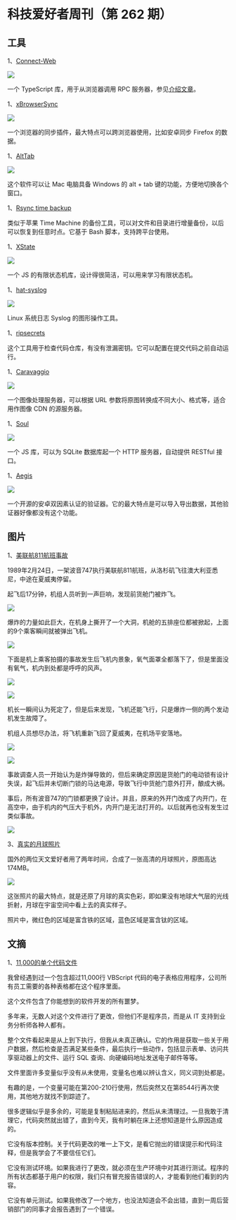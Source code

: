 # 科技爱好者周刊（第 262 期）

## 工具

1、[Connect-Web](https://connect.build/)

![](https://cdn.beekka.com/blogimg/asset/202208/bg2022080504.webp)

一个 TypeScript 库，用于从浏览器调用 RPC 服务器，参见[介绍文章](https://buf.build/blog/connect-web-protobuf-grpc-in-the-browser)。

1、[xBrowserSync](https://www.xbrowsersync.org/)

![](https://cdn.beekka.com/blogimg/asset/202212/bg2022122212.webp)

一个浏览器的同步插件，最大特点可以跨浏览器使用，比如安卓同步 Firefox 的数据。

1、[AltTab](https://github.com/lwouis/alt-tab-macos)

![](https://cdn.beekka.com/blogimg/asset/202305/bg2023051203.webp)

这个软件可以让 Mac 电脑具备 Windows 的 alt + tab 键的功能，方便地切换各个窗口。

1、[Rsync time backup](https://github.com/laurent22/rsync-time-backup)

类似于苹果 Time Machine 的备份工具，可以对文件和目录进行增量备份，以后可以恢复到任意时点。它基于 Bash 脚本，支持跨平台使用。

1、[XState](https://xstate.js.org/)

![](https://cdn.beekka.com/blogimg/asset/202305/bg2023051501.webp)

一个 JS 的有限状态机库，设计得很简洁，可以用来学习有限状态机。

1、[hat-syslog](https://github.com/hat-open/hat-syslog)

![](https://cdn.beekka.com/blogimg/asset/202305/bg2023051602.webp)

Linux 系统日志 Syslog 的图形操作工具。

1、[ripsecrets](https://github.com/sirwart/ripsecrets)

这个工具用于检查代码仓库，有没有泄漏密钥。它可以配置在提交代码之前自动运行。

1、[Caravaggio](https://caravaggio.ramielcreations.com/)

![](https://cdn.beekka.com/blogimg/asset/202210/bg2022102802.webp)

一个图像处理服务器，可以根据 URL 参数将原图转换成不同大小、格式等，适合用作图像 CDN 的源服务器。

1、[Soul](https://github.com/thevahidal/soul)

![](https://cdn.beekka.com/blogimg/asset/202210/bg2022103101.webp)

一个 JS 库，可以为 SQLite 数据库起一个 HTTP 服务器，自动提供 RESTful 接口。

1、[Aegis](https://getaegis.app/)

![](https://cdn.beekka.com/blogimg/asset/202211/bg2022110302.webp)

一个开源的安卓双因素认证的验证器。它的最大特点是可以导入导出数据，其他验证器好像都没有这个功能。

## 图片

1、[美联航811航班事故](https://admiralcloudberg.medium.com/violent-night-the-near-crash-of-united-airlines-flight-811-ba72b3349ff0)

1989年2月24日，一架波音747执行美联航811航班，从洛杉矶飞往澳大利亚悉尼，中途在夏威夷停留。

起飞后17分钟，机组人员听到一声巨响，发现前货舱门被炸飞。

![](https://cdn.beekka.com/blogimg/asset/202301/bg2023011710.webp)

爆炸的力量如此巨大，在机身上撕开了一个大洞，机舱的五排座位都被掀起，上面的9个乘客瞬间就被弹出飞机。

![](https://cdn.beekka.com/blogimg/asset/202301/bg2023011711.webp)

下面是机上乘客拍摄的事故发生后飞机内景象，氧气面罩全都落下了，但是里面没有氧气，机内到处都是呼呼的风声。

![](https://cdn.beekka.com/blogimg/asset/202301/bg2023011712.webp)

![](https://cdn.beekka.com/blogimg/asset/202301/bg2023011713.webp)

机长一瞬间认为死定了，但是后来发现，飞机还能飞行，只是爆炸一侧的两个发动机发生故障了。

机组人员想尽办法，将飞机重新飞回了夏威夷，在机场平安落地。

![](https://cdn.beekka.com/blogimg/asset/202301/bg2023011714.webp)

![](https://cdn.beekka.com/blogimg/asset/202301/bg2023011715.webp)

事故调查人员一开始认为是炸弹导致的，但后来确定原因是货舱门的电动锁有设计失误，起飞后并未切断门锁的马达电源，导致飞行中货舱门意外打开，酿成大祸。

事后，所有波音747的门锁都更换了设计。并且，原来的外开门改成了内开门，在高空中，由于机内的气压大于机外，内开门是无法打开的。以后就再也没有发生过类似事故。

![](https://cdn.beekka.com/blogimg/asset/202301/bg2023011716.webp)

3、[真实的月球照片](https://old.reddit.com/r/space/comments/wtl9fj/two_years_ago_i_teamed_up_with_a_fellow_redditor/)

国外的两位天文爱好者用了两年时间，合成了一张高清的月球照片，原图高达 174MB。

![](https://cdn.beekka.com/blogimg/asset/202208/bg2022082201.webp)

这张照片的最大特点，就是还原了月球的真实色彩，即如果没有地球大气层的光线折射，月球在宇宙空间中看上去的真实样子。

照片中，微红色的区域是富含铁的区域，蓝色区域是富含钛的区域。

## 文摘

1、[11,000的单个代码文件](https://austinhenley.com/blog/11000lines.html)

我曾经遇到过一个包含超过11,000行 VBScript 代码的电子表格应用程序，公司所有员工需要的各种表格都在这个程序里面。

这个文件包含了你能想到的软件开发的所有噩梦。

多年来，无数人对这个文件进行了更改，但他们不是程序员，而是从 IT 支持到业务分析师各种人都有。

整个文件看起来是从上到下执行，但我从未真正确认。它的作用是获取一些关于用户数据，然后检查是否满足某些条件，最后执行一些动作，包括显示表单、访问共享驱动器上的文件、运行 SQL 查询、向硬编码地址发送电子邮件等等。

文件里面许多变量似乎没有从未使用，变量名也难以辨认含义，同义词到处都是。

有趣的是，一个变量可能在第200-210行使用，然后突然又在第8544行再次使用，其他地方就找不到踪迹了。

很多逻辑似乎是多余的，可能是复制粘贴进来的，然后从未清理过。一旦我敢于清理它，代码突然就出错了，直到今天，我有时躺在床上还想知道是什么原因造成的。

它没有版本控制。关于代码更改的唯一上下文，是看它抛出的错误提示和代码注释，但是我学会了不要信任它们。

它没有测试环境。如果我进行了更改，就必须在生产环境中对其进行测试。程序的所有状态都基于用户的权限，我们只有冒充报告错误的人，才能看到他们看到的内容。

它没有单元测试。如果我修改了一个地方，也没法知道会不会出错，直到一周后营销部门的同事才会报告遇到了一个错误。
